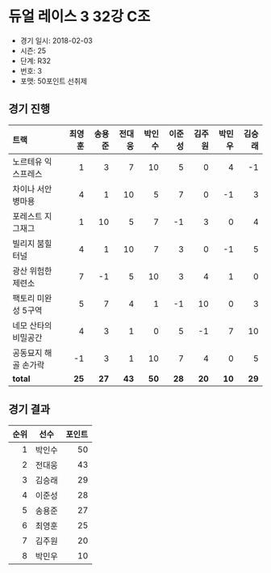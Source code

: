 # 듀얼 레이스 3 32강 C조

- 경기 일시: 2018-02-03
- 시즌: 25
- 단계: R32
- 번호: 3
- 포맷: 50포인트 선취제





## 경기 진행

| 트랙 | 최영훈 | 송용준 | 전대웅 | 박인수 | 이준성 | 김주원 | 박민우 | 김승래 |
|:---|---:|---:|---:|---:|---:|---:|---:|---:|
| 노르테유 익스프레스 | 1 | 3 | 7 | 10 | 5 | 0 | 4 | -1 |
| 차이나 서안 병마용 | 4 | 1 | 10 | 5 | 7 | 0 | -1 | 3 |
| 포레스트 지그재그 | 1 | 10 | 5 | 7 | -1 | 3 | 0 | 4 |
| 빌리지 붐힐터널 | 4 | 1 | 10 | 7 | 3 | 0 | -1 | 5 |
| 광산 위험한 제련소 | 7 | -1 | 5 | 10 | 3 | 4 | 1 | 0 |
| 팩토리 미완성 5구역 | 5 | 7 | 4 | 1 | -1 | 10 | 0 | 3 |
| 네모 산타의 비밀공간 | 4 | 3 | 1 | 0 | 5 | -1 | 7 | 10 |
| 공동묘지 해골 손가락 | -1 | 3 | 1 | 10 | 7 | 4 | 0 | 5 |
| __total__ | __25__ | __27__ | __43__ | __50__ | __28__ | __20__ | __10__ | __29__ |




## 경기 결과

| 순위 | 선수 | 포인트 |
|---:|:---:|---:|
| 1 | 박인수 | 50 |
| 2 | 전대웅 | 43 |
| 3 | 김승래 | 29 |
| 4 | 이준성 | 28 |
| 5 | 송용준 | 27 |
| 6 | 최영훈 | 25 |
| 7 | 김주원 | 20 |
| 8 | 박민우 | 10 |

